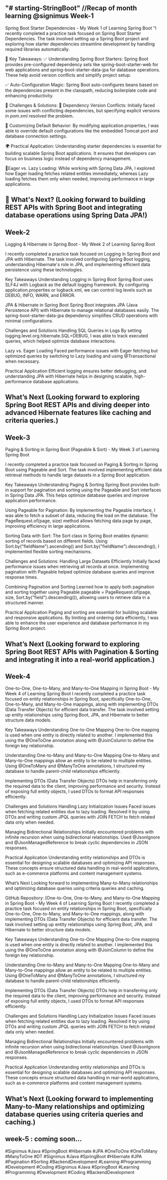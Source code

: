 "# starting-StringBoot" 
//Recap of month learning @signimus
Week-1
------
Spring Boot Starter Dependencies - My Week 1 of Learning Spring Boot
"I recently completed a practice task focused on Spring Boot Starter Dependencies. The task involved setting up a Spring Boot project and exploring how starter dependencies streamline development by handling required libraries automatically.

🔑 Key Takeaways:
✅ Understanding Spring Boot Starters:
Spring Boot provides pre-configured dependency sets like spring-boot-starter-web for web applications and spring-boot-starter-data-jpa for database operations. These help avoid version conflicts and simplify project setup.

✅ Auto-Configuration Magic:
Spring Boot auto-configures beans based on the dependencies present in the classpath, reducing boilerplate code and enhancing productivity.

🚀 Challenges & Solutions:
🔹 Dependency Version Conflicts:
Initially faced some issues with conflicting dependencies, but specifying explicit versions in pom.xml resolved the problem.

🔹 Customizing Default Behavior:
By modifying application.properties, I was able to override default configurations like the embedded Tomcat port and database connection settings.

🌍 Practical Application:
Understanding starter dependencies is essential for building scalable Spring Boot applications. It ensures that developers can focus on business logic instead of dependency management.

🎯Eager vs. Lazy Loading:
While working with Spring Data JPA, I explored how Eager loading fetches related entities immediately, whereas Lazy loading fetches them only when needed, improving performance in large applications.

🎯 What's Next?
(Looking forward to building REST APIs with Spring Boot and integrating database operations using Spring Data JPA!)
------------------------------------------------------------------------------------------------------------------
Week-2
------
Logging & Hibernate in Spring Boot - My Week 2 of Learning Spring Boot

I recently completed a practice task focused on Logging in Spring Boot and JPA with Hibernate. The task involved configuring Spring Boot logging, understanding Hibernate's role in JPA, and implementing efficient data persistence using these technologies.

Key Takeaways
Understanding Logging in Spring Boot
Spring Boot uses SLF4J with Logback as the default logging framework. By configuring application.properties or logback.xml, we can control log levels such as DEBUG, INFO, WARN, and ERROR.

JPA & Hibernate in Spring Boot
Spring Boot integrates JPA (Java Persistence API) with Hibernate to manage relational databases easily. The spring-boot-starter-data-jpa dependency simplifies CRUD operations with minimal configurations.

Challenges and Solutions
Handling SQL Queries in Logs
By setting logging.level.org.hibernate.SQL=DEBUG, I was able to track executed queries, which helped optimize database interactions.

Lazy vs. Eager Loading
Faced performance issues with Eager fetching but optimized queries by switching to Lazy loading and using @Transactional when necessary.

Practical Application
Efficient logging ensures better debugging, and understanding JPA with Hibernate helps in designing scalable, high-performance database applications.

What’s Next
(Looking forward to exploring Spring Boot REST APIs and diving deeper into advanced Hibernate features like caching and criteria queries.)
----------------------------------------------------------------------------------------------------------------------------------------
Week-3
------
Paging & Sorting in Spring Boot (Pageable & Sort) - My Week 3 of Learning Spring Boot

I recently completed a practice task focused on Paging & Sorting in Spring Boot using Pageable and Sort. The task involved implementing efficient data retrieval methods to handle large datasets in a Spring Boot application.

Key Takeaways
Understanding Paging & Sorting
Spring Boot provides built-in support for pagination and sorting using the Pageable and Sort interfaces in Spring Data JPA. This helps optimize database queries and improve application performance.

Using Pageable for Pagination:
By implementing the Pageable interface, I was able to fetch a subset of data, reducing the load on the database. The PageRequest.of(page, size) method allows fetching data page by page, improving efficiency in large applications.

Sorting Data with Sort:
The Sort class in Spring Boot enables dynamic sorting of records based on different fields. Using Sort.by("fieldName").ascending() and Sort.by("fieldName").descending(), I implemented flexible sorting mechanisms.

Challenges and Solutions:
Handling Large Datasets Efficiently
Initially faced performance issues when retrieving all records at once. Implementing pagination with Pageable helped optimize database queries and improve response times.

Combining Pagination and Sorting
Learned how to apply both pagination and sorting together using Pageable pageable = PageRequest.of(page, size, Sort.by("field").descending()), allowing users to retrieve data in a structured manner.

Practical Application
Paging and sorting are essential for building scalable and responsive applications. By limiting and ordering data efficiently, I was able to enhance the user experience and database performance in my Spring Boot project.

What’s Next
(Looking forward to exploring Spring Boot REST APIs with Pagination & Sorting and integrating it into a real-world application.)
--------------------------------------------------------------------------------------------------------------------------------

Week-4
------
One-to-One, One-to-Many, and Many-to-One Mapping in Spring Boot - My Week 4 of Learning Spring Boot
I recently completed a practice task focused on entity relationships in Spring Boot, specifically One-to-One, One-to-Many, and Many-to-One mappings, along with implementing DTOs (Data Transfer Objects) for efficient data transfer. The task involved setting up entity relationships using Spring Boot, JPA, and Hibernate to better structure data models.

Key Takeaways
Understanding One-to-One Mapping
One-to-One mapping is used when one entity is directly related to another. I implemented this using the @OneToOne annotation along with @JoinColumn to define the foreign key relationship.

Understanding One-to-Many and Many-to-One Mapping
One-to-Many and Many-to-One mappings allow an entity to be related to multiple entities. Using @OneToMany and @ManyToOne annotations, I structured my database to handle parent-child relationships efficiently.

Implementing DTOs (Data Transfer Objects)
DTOs help in transferring only the required data to the client, improving performance and security. Instead of exposing full entity objects, I used DTOs to format API responses efficiently.

Challenges and Solutions
Handling Lazy Initialization Issues
Faced issues when fetching related entities due to lazy loading. Resolved it by using DTOs and writing custom JPQL queries with JOIN FETCH to fetch related data only when needed.

Managing Bidirectional Relationships
Initially encountered problems with infinite recursion when using bidirectional relationships. Used @JsonIgnore and @JsonManagedReference to break cyclic dependencies in JSON responses.

Practical Application
Understanding entity relationships and DTOs is essential for designing scalable databases and optimizing API responses. These concepts ensure structured data handling in real-world applications, such as e-commerce platforms and content management systems.

What’s Next
Looking forward to implementing Many-to-Many relationships and optimizing database queries using criteria queries and caching.

GitHub Repository: [One-to-One, One-to-Many, and Many-to-One Mapping in Spring Boot - My Week 4 of Learning Spring Boot
I recently completed a practice task focused on entity relationships in Spring Boot, specifically One-to-One, One-to-Many, and Many-to-One mappings, along with implementing DTOs (Data Transfer Objects) for efficient data transfer. The task involved setting up entity relationships using Spring Boot, JPA, and Hibernate to better structure data models.

Key Takeaways
Understanding One-to-One Mapping
One-to-One mapping is used when one entity is directly related to another. I implemented this using the @OneToOne annotation along with @JoinColumn to define the foreign key relationship.

Understanding One-to-Many and Many-to-One Mapping
One-to-Many and Many-to-One mappings allow an entity to be related to multiple entities. Using @OneToMany and @ManyToOne annotations, I structured my database to handle parent-child relationships efficiently.

Implementing DTOs (Data Transfer Objects)
DTOs help in transferring only the required data to the client, improving performance and security. Instead of exposing full entity objects, I used DTOs to format API responses efficiently.

Challenges and Solutions
Handling Lazy Initialization Issues
Faced issues when fetching related entities due to lazy loading. Resolved it by using DTOs and writing custom JPQL queries with JOIN FETCH to fetch related data only when needed.

Managing Bidirectional Relationships
Initially encountered problems with infinite recursion when using bidirectional relationships. Used @JsonIgnore and @JsonManagedReference to break cyclic dependencies in JSON responses.

Practical Application
Understanding entity relationships and DTOs is essential for designing scalable databases and optimizing API responses. These concepts ensure structured data handling in real-world applications, such as e-commerce platforms and content management systems.

What’s Next
(Looking forward to implementing Many-to-Many relationships and optimizing database queries using criteria queries and caching.)
-------------------------------------------------------------------------------------------------------------------------------
week-5 : coming soon...
-------
#Signimus #Java #SpringBoot #Hibernate #JPA #OneToOne #OneToMany #ManyToOne #DT
#Signimus #Java #SpringBoot #Hibernate #JPA #Pagination #Sorting #BackendDevelopment #Learning #Programming #Development #Coding
#Signimus #Java #SpringBoot #Learning #Programming #Development #Coding #BackendDevelopment

